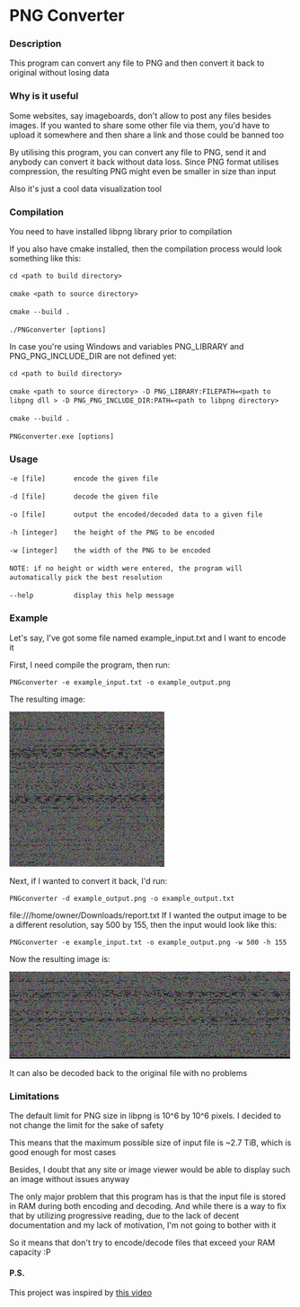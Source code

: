# PNG Converter

### Description

This program can convert any file to PNG and then convert it back to original without losing data

### Why is it useful

Some websites, say imageboards, don't allow to post any files besides images. If you wanted to share some other file via them, you'd have to upload it somewhere and then share a link and those could be banned too

By utilising this program, you can convert any file to PNG, send it and anybody can convert it back without data loss. Since PNG format utilises compression, the resulting PNG might even be smaller in size than input

Also it's just a cool data visualization tool

### Compilation

You need to have installed libpng library prior to compilation

If you also have cmake installed, then the compilation process would look something like this:

```
cd <path to build directory>

cmake <path to source directory>

cmake --build .

./PNGconverter [options]
```

In case you're using Windows and variables PNG_LIBRARY and PNG_PNG_INCLUDE_DIR are not defined yet:

```
cd <path to build directory>

cmake <path to source directory> -D PNG_LIBRARY:FILEPATH=<path to libpng dll > -D PNG_PNG_INCLUDE_DIR:PATH=<path to libpng directory>

cmake --build .

PNGconverter.exe [options]
```

### Usage

```
-e [file]       encode the given file

-d [file]       decode the given file

-o [file]       output the encoded/decoded data to a given file

-h [integer]    the height of the PNG to be encoded

-w [integer]    the width of the PNG to be encoded

NOTE: if no height or width were entered, the program will automatically pick the best resolution

--help          display this help message
```

### Example

Let's say, I've got some file named example_input.txt and I want to encode it

First, I need compile the program, then run:

```
PNGconverter -e example_input.txt -o example_output.png
```

The resulting image:

![Image](example_output.png "Example")

Next, if I wanted to convert it back, I'd run:

```
PNGconverter -d example_output.png -o example_output.txt
```
file:///home/owner/Downloads/report.txt
If I wanted the output image to be a different resolution, say 500 by 155, then the input would look like this:

```
PNGconverter -e example_input.txt -o example_output.png -w 500 -h 155
```

Now the resulting image is:

![Image](example_output2.png "Example 2")

It can also be decoded back to the original file with no problems

### Limitations

The default limit for PNG size in libpng is 10^6 by 10^6 pixels. I decided to not change the limit for the sake of safety

This means that the maximum possible size of input file is ~2.7 TiB, which is good enough for most cases

Besides, I doubt that any site or image viewer would be able to display such an image without issues anyway

The only major problem that this program has is that the input file is stored in RAM during both encoding and decoding. And while there is a way to fix that by utilizing progressive reading, due to the lack of decent documentation and my lack of motivation, I'm not going to bother with it

So it means that don't try to encode/decode files that exceed your RAM capacity :P

#### P.S.

This project was inspired by [this video](https://youtu.be/Y2L7_2Wvycc?si=zESPOYajcYqceoiB "YouTube link")
